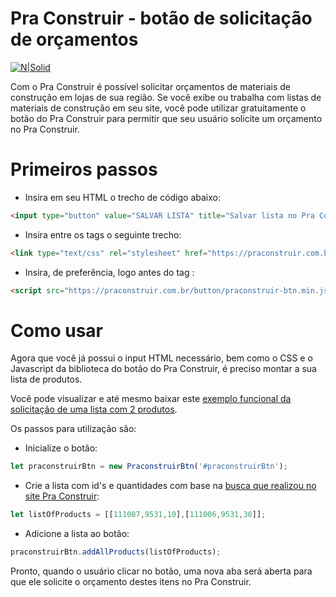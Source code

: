 # Pra Construir - botão de solicitação de orçamentos

[![N|Solid](https://praconstruir.com.br/src/header/logo.svg)](https://praconstruir.com.br/)

Com o Pra Construir é possível solicitar orçamentos de materiais de construção em lojas de sua região. 
Se você exibe ou trabalha com listas de materiais de construção em seu site, você pode utilizar gratuitamente o botão do Pra Construir para permitir que seu usuário solicite um orçamento no Pra Construir.

# Primeiros passos

  - Insira em seu HTML o trecho de código abaixo:
```html
<input type="button" value="SALVAR LISTA" title="Salvar lista no Pra Construir" id="praconstruirBtn" class="praconstruirBtn" />
```
  - Insira entre os tags <head></head> o seguinte trecho:
```html
<link type="text/css" rel="stylesheet" href="https://praconstruir.com.br/button/praconstruir-btn.min.css">
```
  - Insira, de preferência, logo antes do tag </body>:
```html
<script src="https://praconstruir.com.br/button/praconstruir-btn.min.js" defer></script>
```

# Como usar

Agora que você já possui o input HTML necessário, bem como o CSS e o Javascript da biblioteca do botão do Pra Construir, é preciso montar a sua lista de produtos.

Você pode visualizar e até mesmo baixar este [exemplo funcional da solicitação de uma lista com 2 produtos](https://github.com/AngularTecnologias/botao-solicitacar-orcamentos/tree/master/exemplo).

Os passos para utilização são:

- Inicialize o botão:
```javascript
let praconstruirBtn = new PraconstruirBtn('#praconstruirBtn');
```
- Crie a lista com id's e quantidades com base na [busca que realizou no site Pra Construir](https://praconstruir.com.br/developer/painel/busca):
```javascript
let listOfProducts = [[111007,9531,10],[111006,9531,30]];
```
- Adicione a lista ao botão:
```javascript
praconstruirBtn.addAllProducts(listOfProducts);
```

Pronto, quando o usuário clicar no botão, uma nova aba será aberta para que ele solicite o orçamento destes itens no Pra Construir.

